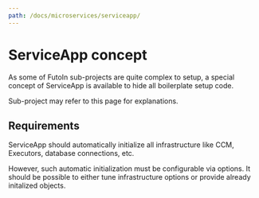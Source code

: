 ```yaml
---
path: /docs/microservices/serviceapp/
---
```


# ServiceApp concept

As some of FutoIn sub-projects are quite complex to setup,
a special concept of ServiceApp is available to hide all
boilerplate setup code.

Sub-project may refer to this page for explanations.

## Requirements

ServiceApp should automatically initialize all infrastructure like
CCM, Executors, database connections, etc.

However, such automatic initialization must be configurable via options.
It should be possible to either tune infrastructure options or provide
already initalized objects.
